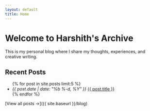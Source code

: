 ```yaml
---
layout: default
title: Home
---
```


# Welcome to Harshith's Archive

This is my personal blog where I share my thoughts, experiences, and creative writing.

## Recent Posts

<ul class="blog-posts">
{% for post in site.posts limit:5 %}
<li>
    <span>
        <i>
            <time datetime="{{ post.date | date: '%Y-%m-%d' }}" pubdate="">
                {{ post.date | date: "%b %-d, %Y" }}
            </time>
        </i>
    </span>
    <a href="{{ site.baseurl }}{{ post.url }}">{{ post.title }}</a>
</li>
{% endfor %}
</ul>

[View all posts →]({{ site.baseurl }}/blog)